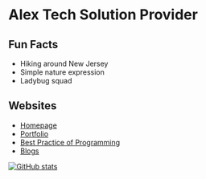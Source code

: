 # Alex Tech Solution Provider

## Fun Facts
- Hiking around New Jersey
- Simple nature expression
- Ladybug squad

## Websites
- [Homepage](https://ccapeng.github.io)
- [Portfolio](https://ccapeng.github.io/portfolio)
- [Best Practice of Programming](https://ccapeng.gitbook.io/programming)
- [Blogs](https://ccapeng.blogspot.com)


[![GitHub stats](https://github-readme-stats.vercel.app/api?username=capeng)](https://github.com/anuraghazra/github-readme-stats)